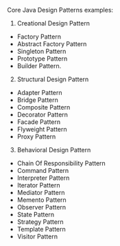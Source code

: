 Core Java Design Patterns examples:


1. Creational Design Pattern
- Factory Pattern
- Abstract Factory Pattern
- Singleton Pattern
- Prototype Pattern
- Builder Pattern.

2. Structural Design Pattern
- Adapter Pattern
- Bridge Pattern
- Composite Pattern
- Decorator Pattern
- Facade Pattern
- Flyweight Pattern
- Proxy Pattern

3. Behavioral Design Pattern
- Chain Of Responsibility Pattern
- Command Pattern
- Interpreter Pattern
- Iterator Pattern
- Mediator Pattern
- Memento Pattern
- Observer Pattern
- State Pattern
- Strategy Pattern
- Template Pattern
- Visitor Pattern
